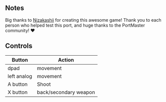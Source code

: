 ## Notes

Big thanks to [Nizakashii](https://nizakashii.itch.io/tukiyono) for creating this awesome game! Thank you to each person who helped test this port, and huge thanks to the PortMaster community! ❤

## Controls

| Button | Action |
|--|--| 
|dpad|movement |
|left analog|movement|
|A button|Shoot|
|X button|back/secondary weapon|



